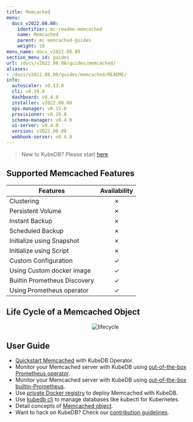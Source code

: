 ```yaml
---
title: Memcached
menu:
  docs_v2022.08.08:
    identifier: mc-readme-memcached
    name: Memcached
    parent: mc-memcached-guides
    weight: 10
menu_name: docs_v2022.08.08
section_menu_id: guides
url: /docs/v2022.08.08/guides/memcached/
aliases:
- /docs/v2022.08.08/guides/memcached/README/
info:
  autoscaler: v0.13.0
  cli: v0.28.0
  dashboard: v0.4.0
  installer: v2022.08.08
  ops-manager: v0.15.0
  provisioner: v0.28.0
  schema-manager: v0.4.0
  ui-server: v0.4.0
  version: v2022.08.08
  webhook-server: v0.4.0
---
```


> New to KubeDB? Please start [here](/docs/v2022.08.08/README).

## Supported Memcached Features

| Features                     | Availability |
| ---------------------------- | :----------: |
| Clustering                   |   &#10007;   |
| Persistent Volume            |   &#10007;   |
| Instant Backup               |   &#10007;   |
| Scheduled Backup             |   &#10007;   |
| Initialize using Snapshot    |   &#10007;   |
| Initialize using Script      |   &#10007;   |
| Custom Configuration         |   &#10003;   |
| Using Custom docker image    |   &#10003;   |
| Builtin Prometheus Discovery |   &#10003;   |
| Using Prometheus operator    |   &#10003;   |

## Life Cycle of a Memcached Object

<p align="center">
  <img alt="lifecycle"  src="/docs/v2022.08.08/images/memcached/memcached-lifecycle.png">
</p>

## User Guide

- [Quickstart Memcached](/docs/v2022.08.08/guides/memcached/quickstart/quickstart) with KubeDB Operator.
- Monitor your Memcached server with KubeDB using [out-of-the-box Prometheus operator](/docs/v2022.08.08/guides/memcached/monitoring/using-prometheus-operator).
- Monitor your Memcached server with KubeDB using [out-of-the-box builtin-Prometheus](/docs/v2022.08.08/guides/memcached/monitoring/using-builtin-prometheus).
- Use [private Docker registry](/docs/v2022.08.08/guides/memcached/private-registry/using-private-registry) to deploy Memcached with KubeDB.
- Use [kubedb cli](/docs/v2022.08.08/guides/memcached/cli/cli) to manage databases like kubectl for Kubernetes.
- Detail concepts of [Memcached object](/docs/v2022.08.08/guides/memcached/concepts/memcached).
- Want to hack on KubeDB? Check our [contribution guidelines](/docs/v2022.08.08/CONTRIBUTING).
